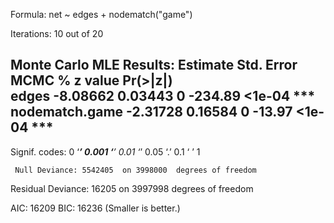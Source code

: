 
Formula:   net ~ edges + nodematch("game")

Iterations:  10 out of 20 

Monte Carlo MLE Results:
               Estimate Std. Error MCMC % z value Pr(>|z|)    
edges          -8.08662    0.03443      0 -234.89   <1e-04 ***
nodematch.game -2.31728    0.16584      0  -13.97   <1e-04 ***
---
Signif. codes:  0 ‘***’ 0.001 ‘**’ 0.01 ‘*’ 0.05 ‘.’ 0.1 ‘ ’ 1

     Null Deviance: 5542405  on 3998000  degrees of freedom
 Residual Deviance:   16205  on 3997998  degrees of freedom
 
AIC: 16209    BIC: 16236    (Smaller is better.) 